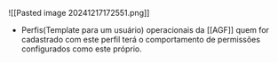 ![[Pasted image 20241217172551.png]]
- Perfis(Template para um usuário) operacionais da [[AGF]]  quem for cadastrado com este perfil terá o comportamento de permissões configurados como este próprio.